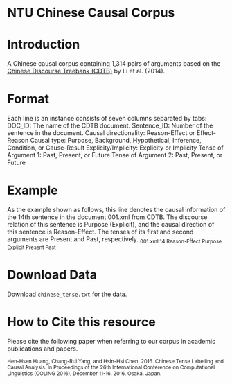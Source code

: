 # NTU Chinese Causal Corpus
# Introduction
A Chinese causal corpus containing 1,314 pairs of arguments based on the [Chinese Discourse Treebank (CDTB)](https://aclanthology.org/D14-1224/) by Li et al. (2014).

# Format
Each line is an instance consists of seven columns separated by tabs:
DOC_ID: The name of the CDTB document.
Sentence_ID: Number of the sentence in the document.
Causal directionality: Reason-Effect or Effect-Reason
Causal type: Purpose, Background, Hypothetical, Inference, Condition, or Cause-Result
Explicity/Implicity: Explicity or Implicity
Tense of Argument 1: Past, Present, or Future
Tense of Argument 2: Past, Present, or Future
# Example
As the example shown as follows, this line denotes the causal information of the 14th sentence in the document 001.xml from CDTB. The discourse relation of this sentence is Purpose (Explicit), and the causal direction of this sentence is Reason-Effect. The tenses of its first and second arguments are Present and Past, respectively.
<sub>
001.xml 14 Reason-Effect Purpose Explicit Present Past
</sub>
# Download Data
Download ```chinese_tense.txt``` for the data.

# How to Cite this resource
Please cite the following paper when referring to our corpus in academic publications and papers.

<sub>
Hen-Hsen Huang, Chang-Rui Yang, and Hsin-Hsi Chen. 2016. Chinese Tense Labelling and Causal Analysis. In Proceedings of the 26th International Conference on Computational Linguistics (COLING 2016), December 11-16, 2016, Osaka, Japan.
</sub>

